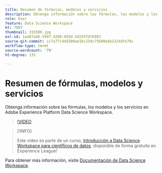 ```yaml
---
title: Resumen de fórmulas, modelos y servicios
description: Obtenga información sobre las fórmulas, los modelos y los servicios en Adobe Experience Platform Data Science Workspace.
role: User
feature: Data Science Workspace
kt: 7807
thumbnail: 333380.jpg
exl-id: 1aa07a46-5997-4288-959d-2d255fd76983
source-git-commit: cc7a77c4dd380ae1bc23dc75608e8e2224dfe78c
workflow-type: tm+mt
source-wordcount: '79'
ht-degree: 13%

---
```


# Resumen de fórmulas, modelos y servicios

Obtenga información sobre las fórmulas, los modelos y los servicios en Adobe Experience Platform Data Science Workspace.

>[!VIDEO](https://video.tv.adobe.com/v/333380?quality=12&learn=on)

>[!INFO]
>
> Este vídeo es parte de un curso, [Introducción a Data Science Workspace para científicos de datos](https://experienceleague.adobe.com/?recommended=ExperiencePlatform-U-1-2021.1.dsw), disponible de forma gratuita en Experience League!

Para obtener más información, visite [Documentación de Data Science Workspace](https://experienceleague.adobe.com/docs/experience-platform/data-science-workspace/home.html?lang=es).
